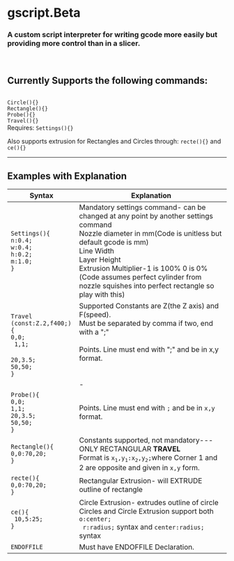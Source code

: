 
# gscript.Beta
<h3>A custom script interpreter for writing gcode more easily but providing more control than in a slicer.</h4>
<br>

## Currently Supports the following commands:
<code>  
Circle(){}
Rectangle(){}
Probe(){}
Travel(){}
</code>
Requires:
<code>Settings(){}</code>

Also supports extrusion for Rectangles and Circles through:
<code>recte(){}</code>
and 
<code>ce(){}</code>

___


## Examples with Explanation

| Syntax | Explanation |
|--|--|
|<code>Settings(){</code><br><code>n:0.4;</code><br><code>w:0.4;</code><br><code>h:0.2;</code><br><code>m:1.0;</code><br><code>}|Mandatory settings command- can be changed at any point by another settings command<br>Nozzle diameter in mm(Code is unitless but default gcode is mm)<br> Line Width<br>Layer Height<br>Extrusion Multiplier-1 is 100% 0 is 0%(Code assumes perfect cylinder from nozzle squishes into perfect rectangle so play with this)|
|<code>Travel (const:Z.2,f400;){</code><br><code>0,0;</code><br><code> 1,1; </code><br><code>20,3.5;</code><br><code>50,50;</code><br><code>}|<expl>Supported Constants are Z(the Z axis) and F(speed).<br> Must be separated by comma if two, end with a ";"<br> <br> Points. Line must end with ";" and be in x,y format.</expl><br><br><br>-|
|<code>Probe(){</code><br><code>0,0;</code><br><code>1,1;</code><br><code>20,3.5;</code><br><code>50,50;</code><br><code>}|Points. Line must end with <code>;</code> and be in <code>x,y</code> format.
|<code>Rectangle(){</code><br><code>0,0:70,20;</code><br><code>}</code>|Constants supported, not mandatory--- ONLY RECTANGULAR **TRAVEL**<br>Format is <code>x<sub>1</sub>,y<sub>1</sub>:x<sub>2</sub>,y<sub>2</sub>;</code>where Corner 1 and 2 are opposite and given in <code>x,y</code> form.
|<code>recte(){</code><br><code>0,0:70,20;</code><br><code>}|Rectangular Extrusion- will EXTRUDE outline of rectangle|Circle(){</code><br><code>o:10,5 </code><br><code>r:25;</code><br><code>}|Circle outline travel-- DOES NOT EXTRUDE<br>Center point for circle<br> Radius of circle
|<code>ce(){</code><br><code> 10,5:25; </code><br><code>}|Circle Extrusion- extrudes outline of circle<br>Circles and Circle Extrusion support both <code>o:center;</code><br><code> r:radius;</code> syntax and <code>center:radius;</code> syntax
|<code>ENDOFFILE|Must have ENDOFFILE Declaration.|
